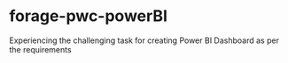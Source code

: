 # forage-pwc-powerBI
Experiencing the challenging task for creating Power BI Dashboard as per the requirements
